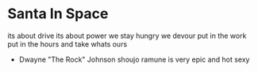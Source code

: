 # Santa In Space
its about drive its about power we stay hungry we devour put in the work put in the hours and take whats ours
- Dwayne "The Rock" Johnson
shoujo ramune is very epic and hot sexy 
